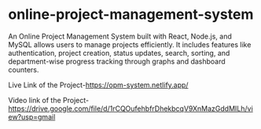 # online-project-management-system
 An Online Project Management System built with React, Node.js, and MySQL allows users to manage projects efficiently. It includes features like authentication, project creation, status updates, search, sorting, and department-wise progress tracking through graphs and dashboard counters.


 Live Link of the Project-https://opm-system.netlify.app/

 Video link of the Project- https://drive.google.com/file/d/1rCQOufehbfrDhekbcqV9XnMazGddMILh/view?usp=gmail
